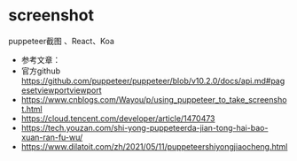 # screenshot
puppeteer截图 、React、Koa

- 参考文章：
- 官方github https://github.com/puppeteer/puppeteer/blob/v10.2.0/docs/api.md#pagesetviewportviewport
- https://www.cnblogs.com/Wayou/p/using_puppeteer_to_take_screenshot.html
- https://cloud.tencent.com/developer/article/1470473
- https://tech.youzan.com/shi-yong-puppeteerda-jian-tong-hai-bao-xuan-ran-fu-wu/
- https://www.dilatoit.com/zh/2021/05/11/puppeteershiyongjiaocheng.html